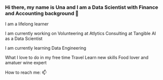 ### Hi there, my name is Una and I am a Data Scientist with Finance and Accounting background 👋

I am a lifelong learner

I am currently working on
  Volunteering at Atlytics
  Consulting at Tangible AI as a Data Scientist

I am currently learning
  Data Engineering 

  
What I love to do in my free time
  Travel
  Learn new skills
  Food lover and amatuer wine expert
 

How to reach me: 📫




<!--
**unachka/unachka** is a ✨ _special_ ✨ repository because its `README.md` (this file) appears on your GitHub profile.

Here are some ideas to get you started:

- 🔭 I’m currently working on ...
- 🌱 I’m currently learning ...
- 👯 I’m looking to collaborate on ...
- 🤔 I’m looking for help with ...
- 💬 Ask me about ...
- 📫 How to reach me: ...
- 😄 Pronouns: ...
- ⚡ Fun fact: ...
-->
